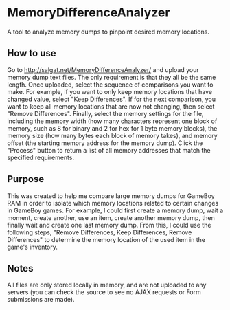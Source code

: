 # MemoryDifferenceAnalyzer
A tool to analyze memory dumps to pinpoint desired memory locations.

## How to use
Go to http://salgat.net/MemoryDifferenceAnalyzer/ and upload your memory dump text files. The only requirement is that they all be the same length. Once uploaded, select the sequence of comparisons you want to make. For example, if you want to only keep memory locations that have changed value, select "Keep Differences". If for the next comparison, you want to keep all memory locations that are now not changing, then select "Remove Differences". Finally, select the memory settings for the file, including the memory width (how many characters represent one block of memory, such as 8 for binary and 2 for hex for 1 byte memory blocks), the memory size (how many bytes each block of memory takes), and memory offset (the starting memory address for the memory dump). Click the "Process" button to return a list of all memory addresses that match the specified requirements.

## Purpose
This was created to help me compare large memory dumps for GameBoy RAM in order to isolate which memory locations related to certain changes in GameBoy games. For example, I could first create a memory dump, wait a moment, create another, use an item, create another memory dump, then finally wait and create one last memory dump. From this, I could use the following steps, "Remove Differences, Keep Differences, Remove Differences" to determine the memory location of the used item in the game's inventory.

## Notes
All files are only stored locally in memory, and are not uploaded to any servers (you can check the source to see no AJAX requests or Form submissions are made).